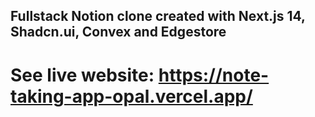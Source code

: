 ## Fullstack Notion clone created with Next.js 14, Shadcn.ui, Convex and Edgestore


# See live website: https://note-taking-app-opal.vercel.app/